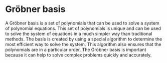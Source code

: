 # Gröbner basis

A Gröbner basis is a set of polynomials that can be used to solve a system of polynomial equations. This set of polynomials is unique and can be used to solve the system of equations in a much simpler way than traditional methods. The basis is created by using a special algorithm to determine the most efficient way to solve the system. This algorithm also ensures that the polynomials are in a particular order. The Gröbner basis is important because it can help to solve complex problems quickly and accurately.
